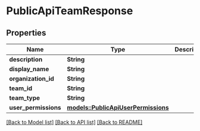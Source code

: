 # PublicApiTeamResponse

## Properties

Name | Type | Description | Notes
------------ | ------------- | ------------- | -------------
**description** | **String** |  | 
**display_name** | **String** |  | 
**organization_id** | **String** |  | 
**team_id** | **String** |  | 
**team_type** | **String** |  | 
**user_permissions** | [**models::PublicApiUserPermissions**](PublicApiUserPermissions.md) |  | 

[[Back to Model list]](../README.md#documentation-for-models) [[Back to API list]](../README.md#documentation-for-api-endpoints) [[Back to README]](../README.md)


